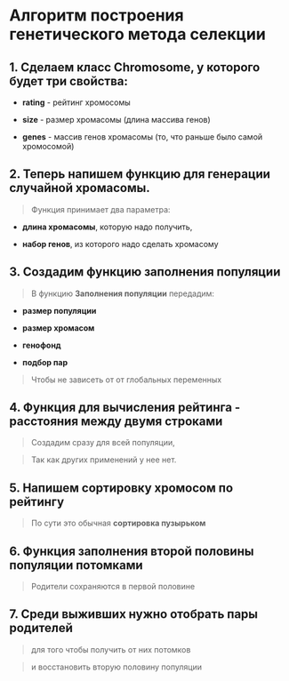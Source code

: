 # Алгоритм построения генетического метода селекции

## 1. Сделаем класс **Chromosome**, у которого будет три свойства:

* **rating** - рейтинг хромосомы

* **size** - размер хромасомы (длина массива генов)

* **genes** - массив генов хромасомы (то, что раньше было самой хромосомой)

## 2. Теперь напишем функцию для генерации случайной хромасомы.

> Функция принимает два параметра:

* **длина хромасомы**, которую надо получить, 

* **набор генов**, из которого надо сделать хромасому

## 3. Создадим функцию заполнения популяции

> В функцию **Заполнения популяции** передадим:

* **размер популяции**

* **размер хромасом**

* **генофонд**

* **подбор пар** 

> Чтобы не зависеть от от глобальных переменных

## 4. Функция для вычисления рейтинга - расстояния между двумя строками

> Создадим сразу для всей популяции, 

> Так как других применений у нее нет.

## 5. Напишем сортировку хромосом по рейтингу

> По сути это обычная **сортировка пузырьком**

## 6. Функция заполнения второй половины популяции потомками

> Родители сохраняются в первой половине

## 7. Среди выживших нужно отобрать пары родителей 

> для того чтобы получить от них потомков

> и восстановить вторую половину популяции